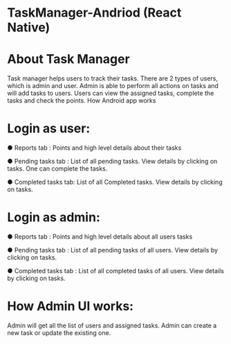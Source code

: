# TaskManager-Andriod (React Native)



# About Task Manager
Task manager helps users to track their tasks. There are 2 types of users, which is admin and user. Admin is able to perform all actions on tasks and will add tasks to users. Users
can view the assigned tasks, complete the tasks and check the points.
How Android app works


# Login as user:

● Reports tab : Points and high level details about their tasks

● Pending tasks tab : List of all pending tasks. View details by clicking on tasks. One
can complete the tasks.

● Completed tasks tab: List of all Completed tasks. View details by clicking on tasks.


# Login as admin:

● Reports tab : Points and high level details about all users tasks

● Pending tasks tab : List of all pending tasks of all users. View details by clicking on
tasks.

● Completed tasks tab : List of all completed tasks of all users. View details by clicking
on tasks.


# How Admin UI works:

Admin will get all the list of users and assigned tasks. Admin can create a new task or update the existing one.
